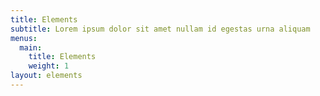 ```yaml
---
title: Elements
subtitle: Lorem ipsum dolor sit amet nullam id egestas urna aliquam
menus:
  main:
    title: Elements
    weight: 1
layout: elements
---
```

